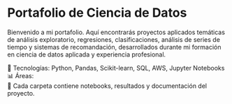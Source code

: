 # Portafolio de Ciencia de Datos

Bienvenido a mi portafolio. Aquí encontrarás proyectos aplicados temáticas de análisis exploratorio, regresiones, clasificaciones, análisis de series de tiempo y sistemas de recomandación, desarrollados durante mi formación en ciencia de datos aplicada y experiencia profesional.

🔧 Tecnologías: Python, Pandas, Scikit-learn, SQL, AWS, Jupyter Notebooks  
📊 Áreas:   
📁 Cada carpeta contiene notebooks, resultados y documentación del proyecto.

